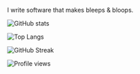 I write software that makes bleeps & bloops.

![GitHub stats](https://github-readme-stats.vercel.app/api?username=FigBug&show_icons=true&theme=transparent)

![Top Langs](https://github-readme-stats.vercel.app/api/top-langs/?username=FigBug&layout=compact&theme=transparent)

![GitHub Streak](https://streak-stats.demolab.com?user=FigBug&theme=transparent)

![Profile views](https://komarev.com/ghpvc/?username=FigBug)

